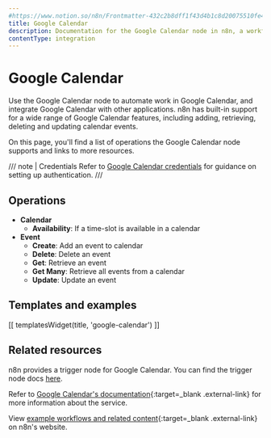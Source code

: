 ```yaml
---
#https://www.notion.so/n8n/Frontmatter-432c2b8dff1f43d4b1c8d20075510fe4
title: Google Calendar
description: Documentation for the Google Calendar node in n8n, a workflow automation platform. Includes details of operations and configuration, and links to examples and credentials information.
contentType: integration
---
```


# Google Calendar

Use the Google Calendar node to automate work in Google Calendar, and integrate Google Calendar with other applications. n8n has built-in support for a wide range of Google Calendar features, including adding, retrieving, deleting and updating calendar events.

On this page, you'll find a list of operations the Google Calendar node supports and links to more resources.

/// note | Credentials
Refer to [Google Calendar credentials](/integrations/builtin/credentials/google/) for guidance on setting up authentication. 
///

## Operations

* **Calendar**
    * **Availability**: If a time-slot is available in a calendar
* **Event**
    * **Create**: Add an event to calendar
    * **Delete**: Delete an event
    * **Get**: Retrieve an event
    * **Get Many**: Retrieve all events from a calendar
    * **Update**: Update an event

## Templates and examples

<!-- see https://www.notion.so/n8n/Pull-in-templates-for-the-integrations-pages-37c716837b804d30a33b47475f6e3780 -->
[[ templatesWidget(title, 'google-calendar') ]]

## Related resources

n8n provides a trigger node for Google Calendar. You can find the trigger node docs [here](/integrations/builtin/trigger-nodes/n8n-nodes-base.n8n-nodes-base.googlecalendartrigger.md/).

Refer to [Google Calendar's documentation](https://developers.google.com/calendar/api/v3/reference){:target=_blank .external-link} for more information about the service.

View [example workflows and related content](https://n8n.io/integrations/_Name_/){:target=_blank .external-link} on n8n's website.
